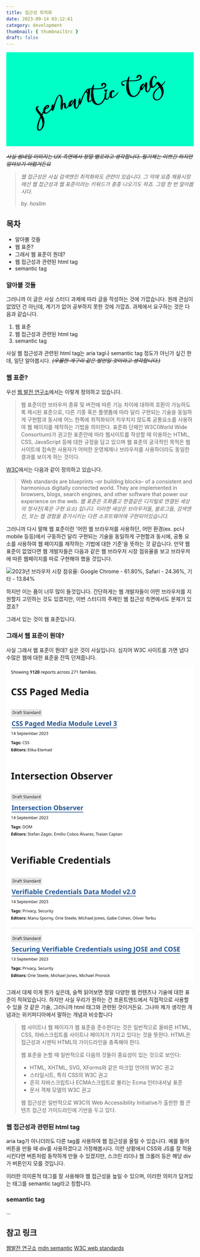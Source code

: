 ```yaml
---
title: 접근성 최적화
date: 2023-09-14 03:12:61
category: development
thumbnail: { thumbnailSrc }
draft: false
---
```


![썸네일: 민트 배경에 영어 필기체 'semantic tag'](./images/semantic-tag.png)

*~~사실 썸네일 이미지는 UX 측면에서 정말 별로라고 생각합니다. 필기체는 이쁘긴 하지만 알아보기 어렵거든요~~*

> *웹 접근성은 사실 검색엔진 최적화와도 관련이 있습니다. 그 덕에 요즘 채용시장에선 웹 접근성과 웹 표준이라는 키워드가 종종 나오기도 하죠. 그럼 한 번 알아봅시다.*
> 
> *by. hoslim*

## 목차
 - 알아볼 것들
 - 웹 표준?
 - 그래서 웹 표준이 뭔데?
 - 웹 접근성과 관련된 html tag
 - semantic tag

### 알아볼 것들

그러니까 이 글은 사실 스터디 과제에 따라 글을 작성하는 것에 가깝습니다. 원래 관심이 없었던 건 아닌데, 계기가 없어 공부하지 못한 것에 가깝죠. 과제에서 요구하는 것은 다음과 같습니다.

1. 웹 표준
2. 웹 접근성과 관련된 html tag
3. semantic tag

사실 웹 접근성과 관련된 html tag는 aria tag나 semantic tag 정도가 아닌가 싶긴 한데, 일단 알아봅시다. *~~(우물한 개구리 같은 발언일 것이라고 생각합니다.)~~*

### 웹 표준?

우선 [웹 발전 연구소](http://www.smartebiz.kr/)에서는 이렇게 정의하고 있습니다.
> 웹 표준이란 브라우저 종류 및 버전에 따른 기능 차이에 대하여 호환이 가능하도록 제시된 표준으로, 다른 기종 혹은 플랫폼에 따라 달리 구현되는 기술을 동일하게 구현함과 동시에 어느 한쪽에 최적화되어 치우치지 않도록 공통요소를 사용하여 웹 페이지를 제작하는 기법을 의미한다. 표준화 단체인 W3C(World Wide Consortium)가 권고한 표준안에 따라 웹사이트를 작성할 때 이용하는 HTML, CSS, JavaScript 등에 대한 규정을 담고 있으며 웹 표준의 궁극적인 목적은 웹사이트에 접속한 사용자가 어떠한 운영체제나 브라우저를 사용하더라도 동일한 결과를 보이게 하는 것이다.

[W3C](https://www.w3.org/)에서는 다음과 같이 정의하고 있습니다.

> Web standards are blueprints –or building blocks– of a consistent and harmonious digitally connected world. They are implemented in browsers, blogs, search engines, and other software that power our experience on the web.
> *웹 표준은 조화롭고 한결같은 디지털로 연결된 세상의 청사진(혹은 구현 요소) 입니다. 이러한 세상은 브라우저들, 블로그들, 검색엔진, 또는 웹 경험을 증가시키는 다른 소프트웨어에 구현되어있습니다.*

그러니까 다시 말해 웹 표준이란 '어떤 웹 브라우저를 사용하던, 어떤 환경(ex. pc나 mobile 등등)에서 구동하건 달리 구현되는 기술을 동일하게 구현함과 동시에, 공통 요소를 사용하여 웹 페이지를 제작하는 기법에 대한 기준'을 뜻하는 것 같습니다. 만약 웹 표준이 없었다면 웹 개발자들은 다음과 같은 웹 브라우저 시장 점유율을 보고 브라우저에 따른 웹페이지를 따로 구현해야 했을 것입니다.

![2023년 브라우저 시장 점유율: Google Chrome - 61.80%, Safari - 24.36%, 기타 - 13.84%](https://browserstack.wpenginepowered.com/wp-content/uploads/2023/03/12-months-trend-browsers.png)

하지만 이는 품이 너무 많이 들것입니다. 간단하게는 웹 개발자들이 어떤 브라우저를 지원할지 고민하는 것도 있겠지만, 이번 스터디의 주제인 웹 접근성 측면에서도 문제가 있겠죠?

그래서 있는 것이 웹 표준입니다. 

### 그래서 웹 표준이 뭔데?

사실 그래서 웹 표준이 뭔데? 싶은 것이 사실입니다. 심지어 W3C 사이트를 가면 냅다 수많은 웹에 대한 표준을 잔뜩 던져줍니다.

![표준에 대한 리스트: "271개 가족에서 1120건의 보고서를 포함하는 표준 목록"](./images/listOfStandards.png)

그래서 대체 이게 뭔가 싶은데, 슬쩍 읽어보면 정말 다양한 웹 컨텐츠나 기술에 대한 표준이 적혀있습니다. 하지만 사실 우리가 원하는 건 프론트엔드에서 직접적으로 사용할 수 있을 것 같은 기술, 그러니까 html 태그와 관련된 것이거든요. 그나마 제가 생각한 개념과는 위키피디아에서 말하는 개념과 비슷합니다

> 웹 사이트나 웹 페이지가 웹 표준을 준수한다는 것은 일반적으로 올바른 HTML, CSS, 자바스크립트를 사이트나 페이지가 가지고 있다는 것을 뜻한다. HTML은 접근성과 시맨틱 HTML의 가이드라인을 충족해야 한다.
> 
> 웹 표준을 논할 때 일반적으로 다음의 것들이 중요성이 있는 것으로 보인다:
> 
> - HTML, XHTML, SVG, XForms와 같은 마크업 언어의 W3C 권고
> - 스타일시트, 특히 CSS의 W3C 권고
> - 흔히 자바스크립트나 ECMA스크립트로 불리는 Ecma 인터내셔널 표준
> - 문서 객체 모델의 W3C 권고
> 
> 웹 접근성은 일반적으로 W3C의 Web Accessibility Initiative가 출판한 웹 콘텐츠 접근성 가이드라인에 기반을 두고 있다.

### 웹 접근성과 관련된 html tag

aria tag가 아니더라도 다른 tag를 사용하여 웹 접근성을 올릴 수 있습니다. 예를 들어 버튼을 만들 때 div를 사용하겠다고 가정해봅시다. 이런 상황에서 CSS와 JS를 잘 적용시킨다면 버튼처럼 동작하게 만들 수 있겠지만, 스크린 리더나 웹 크롤러 등은 해당 div가 버튼인지 모를 것입니다.

이러한 의미론적 태그를 잘 사용해야 웹 접근성을 높일 수 있으며, 이러한 의미가 담겨있는 태그를 semantic tag라고 칭합니다.

### semantic tag 

...

## 참고 링크

[웹발전 연구소](http://www.smartebiz.kr/new/subpage02_02.html)
[mdn semantic](https://developer.mozilla.org/ko/docs/Glossary/Semantics)
[W3C web standards](https://www.w3.org/standards/)
